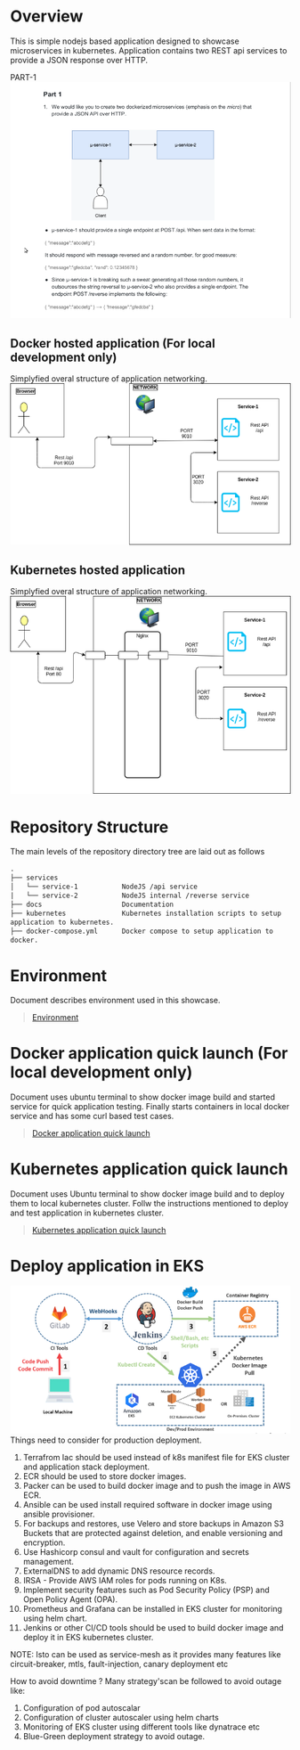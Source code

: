 # Overview
This is simple nodejs based application designed to showcase microservices in kubernetes. Application contains two REST api services to provide a JSON response over HTTP.

PART-1
![Dockerized Microservices](docs/part-1.png)

## Docker hosted application (For local development only)
Simplyfied overal structure of application networking.
![Docker application structure](docs/Docker_Architecture.png)

## Kubernetes hosted application
Simplyfied overal structure of application networking.
![Kubernetes application structure](docs/Kubernetes_Archicture.png)


# Repository Structure
The main levels of the repository directory tree are laid out as follows 
```
.
├── services            
│   └── service-1           NodeJS /api service
|   └── service-2           NodeJS internal /reverse service
├── docs                    Documentation
├── kubernetes              Kubernetes installation scripts to setup application to kubernetes.
├── docker-compose.yml      Docker compose to setup application to docker.
```


# Environment
Document describes environment used in this showcase.
> [Environment](docs/Environment/README.md)


# Docker application quick launch (For local development only)
Document uses ubuntu terminal to show docker image build and started service for quick application testing. Finally starts containers in local docker service and has some curl based test cases.
> [Docker application quick launch](docs/DockerApplicationQuickLaunch/README.md)


# Kubernetes application quick launch
Document uses Ubuntu terminal to show docker image build and to deploy them to local kubernetes cluster. Follw the instructions mentioned to deploy and test application in kubernetes cluster.
> [Kubernetes application quick launch](docs/KubernetesApplicationQuickLaunch/README.md)

# Deploy application in EKS
![Kubernetes EKS deployment](docs/k8s_deployment.png)
Things need to consider for production deployment.
1. Terrafrom Iac should be used instead of k8s manifest file for EKS cluster and application stack deployment.
2. ECR should be used to store docker images.
3. Packer can be used to build docker image and to push the image in AWS ECR.
5. Ansible can be used install required software in docker image using ansible provisioner.
6. For backups and restores, use Velero and store backups in Amazon S3 Buckets that are protected against deletion, and enable versioning and encryption.
7. Use Hashicorp consul and vault for configuration and secrets management.
8. ExternalDNS to add dynamic DNS resource records.
9. IRSA - Provide AWS IAM roles for pods running on K8s.
10. Implement security features such as Pod Security Policy (PSP) and Open Policy Agent (OPA).
11. Prometheus and Grafana can be installed in EKS cluster for monitoring using helm chart.
4. Jenkins or other CI/CD tools should be used to build docker image and deploy it in EKS kubernetes cluster.

NOTE: Isto can be used as service-mesh as it provides many features like circuit-breaker, mtls, fault-injection, canary deployment etc

How to avoid downtime ?
Many strategy'scan be followed to avoid outage like:
1. Configuration of pod autoscalar
2. Configuration of cluster autoscaler using helm charts
3. Monitoring of EKS cluster using different tools like dynatrace etc
4. Blue-Green deployment strategy to avoid outage.



